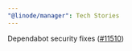 ```yaml
---
"@linode/manager": Tech Stories
---
```


Dependabot security fixes ([#11510](https://github.com/linode/manager/pull/11510))
